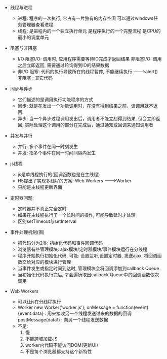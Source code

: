 * 线程与进程
    * 进程:
        程序的一次执行, 它占有一片独有的内存空间
        可以通过windows任务管理器查看进程
    * 线程:
        是进程内的一个独立执行单元
        是程序执行的一个完整流程
        是CPU的最小的调度单元
* 阻塞与非阻塞
    * I/O
        阻塞I/O: 调用时, 应用程序需要等待IO完成才返回结果
        非阻塞I/O: 调用之后立即返回, 需要通过轮询得到IO的结果数据
    * 非I/O
       	阻塞: 代码的执行导致所在的线程暂停, 不能继续执行 --->alert()
       	非阻塞 : 其它代码
* 同步与异步
    * 它们描述的是调用执行功能程序的方式
    * 同步: 就是在发出一个功能调用时，在没有得到结果之前，该调用就不返回.
    * 异步: 当一个异步过程调用发出后，调用者不能立刻得到结果, 但会立即返回;
    			实际处理这个调用的部分在完成后，通过通知或回调来通知调用者
* 并发与并行
    * 并行: 多个事件在同一时刻发生
    * 并发: 指多个事件在同一时间间隔内发生

* js线程
    * js是单线程执行的(回调函数也是在主线程)
    * H5提出了实现多线程的方案: Web Workers   --->Worker
    * 只能是主线程更新界面

* 定时器问题:
    * 定时器并不真正完全定时
    * 如果在主线程执行了一个长时间的操作, 可能导致延时才处理
    * 区别setTimeout与setInterval
    
* 事件处理机制(图)
    * 把代码分为2类: 初始化代码和事件回调代码
    * 浏览器有些管理模块: ajax模块/定时器模块/事件模块运行在分线程
    * 程序开始执行初始化代码, 可能: 设置监听,设置定时器, 发送ajax, 将回调函数交给对应的模块进行管理
    * 当事件发生或指定时间到达时, 管理模块会将回调添加到callback Queue
    * 当初始化代码执行完后, 才会遍历取出callback Queue中的回调函数依次调用
* Web Workers
    * 可以让js在分线程执行
    * Worker
        new Worker('worker.js');
        onMessage = function(event){event.data} : 用来接收另一个线程发送过来的数据的回调
        postMessage(data1) : 向另一个线程发送数据
    * 不足:
        1. 慢
        1. 不能跨域加载JS
        2. worker内代码不能访问DOM(更新UI)
        3. 不是每个浏览器都支持这个新特性
    













    
